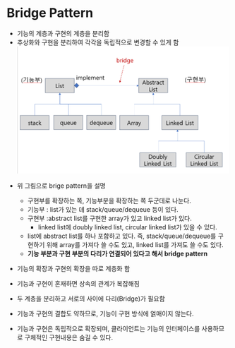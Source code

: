 # Bridge Pattern

- 기능의 계층과 구현의 계층을 분리함
- 추상화와 구현을 분리하여 각각을 독립적으로 변경할 수 있게 함
  !['브릿지패턴설명이미지'](bridge.png)

* 위 그림으로 brige pattern을 설명

  - 구현부를 확장하는 쪽, 기능부분을 확장하는 쪽 두군데로 나눈다.
  - 기능부 : list가 있는 데 stack/queue/dequeue 등이 있다.
  - 구현부 :abstract list를 구현한 array가 있고 linked list가 있다.
    - linked list에 doubly linked list, circular linked list가 있을 수 있다.
  - list에 abstract list를 하나 포함하고 있다. 즉, stack/queue/dequeue를 구현하기 위해 array를 가져다 쓸 수도 있고, linked list를 가져도 쓸 수도 있다.

  * **기능 부분과 구현 부분의 다리가 연결되어 있다고 해서 bridge pattern**

* 기능의 확장과 구현의 확장을 따로 계층화 함
* 기능과 구현이 혼재하면 상속의 관계가 복잡해짐
* 두 계층을 분리하고 서로의 사이에 다리(Bridge)가 필요함

* 기능과 구현의 결합도 약하므로, 기능이 구현 방식에 얽매이지 않는다.
* 기능과 구현은 독립적으로 확장되며, 클라이언트는 기능의 인터페이스를 사용하므로 구체적인 구현내용은 숨길 수 있다.
